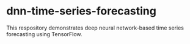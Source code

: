 # dnn-time-series-forecasting
This respository demonstrates deep neural network-based time series forecasting using TensorFlow.
